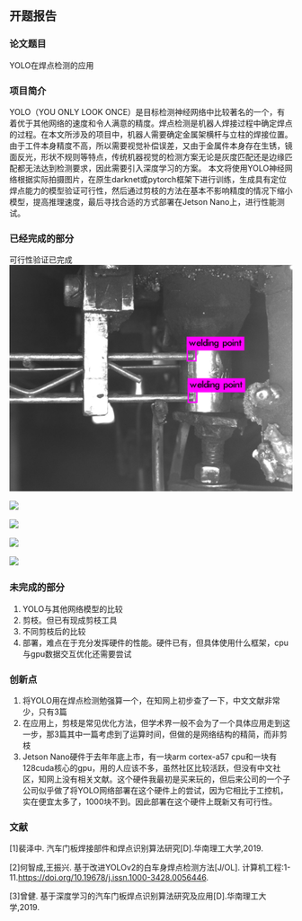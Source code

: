 ## 开题报告

### 论文题目
YOLO在焊点检测的应用

### 项目简介
YOLO（YOU ONLY LOOK ONCE）是目标检测神经网络中比较著名的一个，有着优于其他网络的速度和令人满意的精度。焊点检测是机器人焊接过程中确定焊点的过程。在本文所涉及的项目中，机器人需要确定金属架横杆与立柱的焊接位置。由于工件本身精度不高，所以需要视觉补偿误差，又由于金属件本身存在生锈，镜面反光，形状不规则等特点，传统机器视觉的检测方案无论是灰度匹配还是边缘匹配都无法达到检测要求，因此需要引入深度学习的方案。
本文将使用YOLO神经网络根据实际拍摄图片，在原生darknet或pytorch框架下进行训练，生成具有定位焊点能力的模型验证可行性，然后通过剪枝的方法在基本不影响精度的情况下缩小模型，提高推理速度，最后寻找合适的方式部署在Jetson Nano上，进行性能测试。

### 已经完成的部分
可行性验证已完成
![](https://github.com/zhengli233/yolo_for_welding/raw/master/开题报告/images/predictions.jpg)

![](https://github.com/zhengli233/yolo_for_welding/raw/master/开题报告/images/predictions1.jpg)

![](https://github.com/zhengli233/yolo_for_welding/raw/master/开题报告/images/predictions2.jpg)

![](https://github.com/zhengli233/yolo_for_welding/raw/master/开题报告/images/predictions3.jpg)

![](https://github.com/zhengli233/yolo_for_welding/raw/master/开题报告/images/predictions4.jpg)

### 未完成的部分
1. YOLO与其他网络模型的比较
2. 剪枝。但已有现成剪枝工具
3. 不同剪枝后的比较
4. 部署，难点在于充分发挥硬件的性能。硬件已有，但具体使用什么框架，cpu与gpu数据交互优化还需要尝试

### 创新点
1. 将YOLO用在焊点检测勉强算一个，在知网上初步查了一下，中文文献非常少，只有3篇
2. 在应用上，剪枝是常见优化方法，但学术界一般不会为了一个具体应用走到这一步，那3篇其中一篇考虑到了运算时间，但做的是网络结构的精简，而非剪枝
3. Jetson Nano硬件于去年年底上市，有一块arm cortex-a57 cpu和一块有128cuda核心的gpu，用的人应该不多，虽然社区比较活跃，但没有中文社区，知网上没有相关文献。这个硬件我最初是买来玩的，但后来公司的一个子公司似乎做了将YOLO网络部署在这个硬件上的尝试，因为它相比于工控机，实在便宜太多了，1000块不到。因此部署在这个硬件上既新又有可行性。

### 文献
[1]裴泽中. 汽车门板焊接部件和焊点识别算法研究[D].华南理工大学,2019.

[2]何智成,王振兴. 基于改进YOLOv2的白车身焊点检测方法[J/OL]. 计算机工程:1-11.https://doi.org/10.19678/j.issn.1000-3428.0056446.

[3]曾健. 基于深度学习的汽车门板焊点识别算法研究及应用[D].华南理工大学,2019.